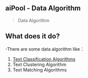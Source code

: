## aiPool - Data Algorithm
 
> Data Algorithm

## What does it do?

-There are some data algorithm like：

1. [Text Classification Algorithms](https://luoaijun.github.io/com.luoaijun.docs.data/#/chapter1/chapter1)
2. Text Clustering Algorithm
3. Text Matching Algorithms
